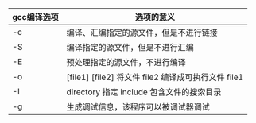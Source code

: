 | gcc编译选项 | 选项的意义 |
| --- | --- |
| -c | 编译、汇编指定的源文件，但是不进行链接 |
| -S | 编译指定的源文件，但是不进行汇编 |
| -E | 预处理指定的源文件，不进行编译 |
| -o | [file1] [file2] 将文件 file2 编译成可执行文件 file1 |
| -I | directory 指定 include 包含文件的搜索目录 |
| -g | 生成调试信息，该程序可以被调试器调试 |
